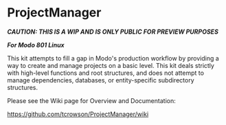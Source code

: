 ProjectManager 
==============

***CAUTION: THIS IS A WIP AND IS ONLY PUBLIC FOR PREVIEW PURPOSES***


***For Modo 801 Linux***


This kit attempts to fill a gap in Modo's production workflow by providing a way to create and manage projects on a basic level. This kit deals strictly with high-level functions and root structures, and does not attempt to manage dependencies, databases, or entity-specific subdirectory structures.

Please see the Wiki page for Overview and Documentation:

https://github.com/tcrowson/ProjectManager/wiki
